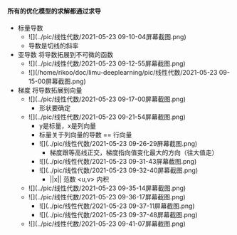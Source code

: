 #### 所有的优化模型的求解都通过求导

* 标量导数
  * ![](../pic/线性代数/2021-05-23 09-10-04屏幕截图.png)
  * 导数是切线的斜率
* 亚导数 将导数拓展到不可微的函数
  * ![](../pic/线性代数/2021-05-23 09-12-55屏幕截图.png)
  * ![](/home/rikoo/doc/limu-deeplearning/pic/线性代数/2021-05-23 09-15-00屏幕截图.png)
* 梯度  将导数拓展到向量
  * ![](../pic/线性代数/2021-05-23 09-17-00屏幕截图.png)
    * 形状要确定
  * ![](../pic/线性代数/2021-05-23 09-21-54屏幕截图.png)
    * y是标量，x是列向量
    * 标量关于列向量的导数 == 行向量
    * ![](../pic/线性代数/2021-05-23 09-26-29屏幕截图.png)
      * 梯度跟等高线正交，梯度指向值变化最大的方向（往大值走）
    * ![](../pic/线性代数/2021-05-23 09-31-43屏幕截图.png)
    * ![](../pic/线性代数/2021-05-23 09-32-40屏幕截图.png)
      * ||x|| 范数   <u,v> 内积
  * ![](../pic/线性代数/2021-05-23 09-35-14屏幕截图.png)
  * ![](../pic/线性代数/2021-05-23 09-36-17屏幕截图.png)
    * ![](../pic/线性代数/2021-05-23 09-37-11屏幕截图.png)
    * ![](../pic/线性代数/2021-05-23 09-37-48屏幕截图.png)
  * ![](../pic/线性代数/2021-05-23 09-41-07屏幕截图.png)

